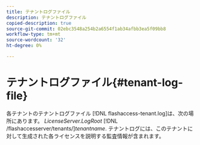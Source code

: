 ```yaml
---
title: テナントログファイル
description: テナントログファイル
copied-description: true
source-git-commit: 02ebc3548a254b2a6554f1ab34afbb3ea5f09bb8
workflow-type: tm+mt
source-wordcount: '32'
ht-degree: 0%

---
```


# テナントログファイル{#tenant-log-file}

各テナントのテナントログファイル [!DNL flashaccess-tenant.log]は、次の場所にあります。 *LicenseServer.LogRoot* [!DNL /flashaccesserver/tenants/]*tenantname*. テナントログには、このテナントに対して生成された各ライセンスを説明する監査情報が含まれます。
